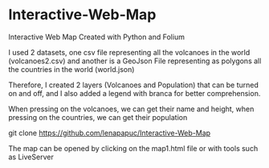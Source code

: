 # Interactive-Web-Map
Interactive Web Map Created with Python and Folium

I used 2 datasets, one csv file representing all the volcanoes in the world (volcanoes2.csv) and another is a GeoJson File representing as polygons all the countries in the world (world.json)

Therefore, I created 2 layers (Volcanoes and Population) that can be turned on and off, and I also added a legend with branca for better comprehension.

When pressing on the volcanoes, we can get their name and height, when pressing on the countries, we can get their population

git clone https://github.com/lenapapuc/Interactive-Web-Map

The map can be opened by clicking on the map1.html file or with tools such as LiveServer
